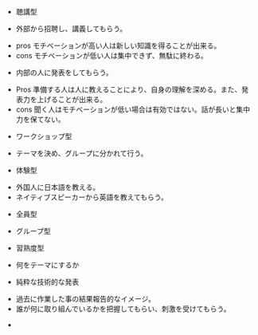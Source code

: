 * 聴講型
+ 外部から招聘し、講義してもらう。
- pros モチベーションが高い人は新しい知識を得ることが出来る。
- cons モチベーションが低い人は集中できず、無駄に終わる。

+ 内部の人に発表をしてもらう。
- Pros 準備する人は人に教えることにより、自身の理解を深める。また、発表力を上げることが出来る。
- cons 聞く人はモチベーションが低い場合は有効ではない。話が長いと集中力を保てない。

* ワークショップ型
+ テーマを決め、グループに分かれて行う。

* 体験型
+ 外国人に日本語を教える。
+ ネイティブスピーカーから英語を教えてもらう。

* 全員型
* グループ型
* 習熟度型

* 何をテーマにするか
+ 純粋な技術的な発表
- 過去に作業した事の結果報告的なイメージ。
- 誰が何に取り組んでいるかを把握してもらい、刺激を受けてもらう。

+
